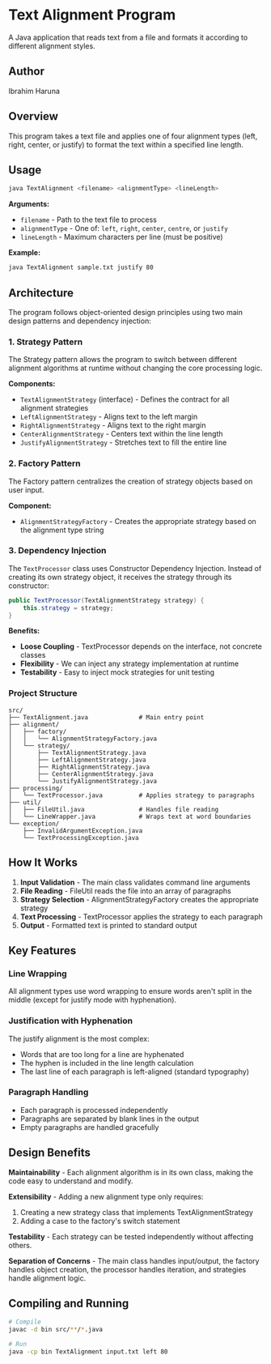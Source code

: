# Text Alignment Program

A Java application that reads text from a file and formats it according to different alignment styles.

## Author
Ibrahim Haruna

## Overview
This program takes a text file and applies one of four alignment types (left, right, center, or justify) to format the text within a specified line length.

## Usage
```bash
java TextAlignment <filename> <alignmentType> <lineLength>
```

**Arguments:**
- `filename` - Path to the text file to process
- `alignmentType` - One of: `left`, `right`, `center`, `centre`, or `justify`
- `lineLength` - Maximum characters per line (must be positive)

**Example:**
```bash
java TextAlignment sample.txt justify 80
```

## Architecture

The program follows object-oriented design principles using two main design patterns and dependency injection:

### 1. Strategy Pattern
The Strategy pattern allows the program to switch between different alignment algorithms at runtime without changing the core processing logic.

**Components:**
- `TextAlignmentStrategy` (interface) - Defines the contract for all alignment strategies
- `LeftAlignmentStrategy` - Aligns text to the left margin
- `RightAlignmentStrategy` - Aligns text to the right margin
- `CenterAlignmentStrategy` - Centers text within the line length
- `JustifyAlignmentStrategy` - Stretches text to fill the entire line

### 2. Factory Pattern
The Factory pattern centralizes the creation of strategy objects based on user input.

**Component:**
- `AlignmentStrategyFactory` - Creates the appropriate strategy based on the alignment type string

### 3. Dependency Injection
The `TextProcessor` class uses Constructor Dependency Injection. Instead of creating its own strategy object, it receives the strategy through its constructor:

```java
public TextProcessor(TextAlignmentStrategy strategy) {
    this.strategy = strategy;
}
```

**Benefits:**
- **Loose Coupling** - TextProcessor depends on the interface, not concrete classes
- **Flexibility** - We can inject any strategy implementation at runtime
- **Testability** - Easy to inject mock strategies for unit testing

### Project Structure
```
src/
├── TextAlignment.java              # Main entry point
├── alignment/
│   ├── factory/
│   │   └── AlignmentStrategyFactory.java
│   └── strategy/
│       ├── TextAlignmentStrategy.java
│       ├── LeftAlignmentStrategy.java
│       ├── RightAlignmentStrategy.java
│       ├── CenterAlignmentStrategy.java
│       └── JustifyAlignmentStrategy.java
├── processing/
│   └── TextProcessor.java          # Applies strategy to paragraphs
├── util/
│   ├── FileUtil.java               # Handles file reading
│   └── LineWrapper.java            # Wraps text at word boundaries
└── exception/
    ├── InvalidArgumentException.java
    └── TextProcessingException.java
```

## How It Works

1. **Input Validation** - The main class validates command line arguments
2. **File Reading** - FileUtil reads the file into an array of paragraphs
3. **Strategy Selection** - AlignmentStrategyFactory creates the appropriate strategy
4. **Text Processing** - TextProcessor applies the strategy to each paragraph
5. **Output** - Formatted text is printed to standard output

## Key Features

### Line Wrapping
All alignment types use word wrapping to ensure words aren't split in the middle (except for justify mode with hyphenation).

### Justification with Hyphenation
The justify alignment is the most complex:
- Words that are too long for a line are hyphenated
- The hyphen is included in the line length calculation
- The last line of each paragraph is left-aligned (standard typography)

### Paragraph Handling
- Each paragraph is processed independently
- Paragraphs are separated by blank lines in the output
- Empty paragraphs are handled gracefully

## Design Benefits

**Maintainability** - Each alignment algorithm is in its own class, making the code easy to understand and modify.

**Extensibility** - Adding a new alignment type only requires:
1. Creating a new strategy class that implements TextAlignmentStrategy
2. Adding a case to the factory's switch statement

**Testability** - Each strategy can be tested independently without affecting others.

**Separation of Concerns** - The main class handles input/output, the factory handles object creation, the processor handles iteration, and strategies handle alignment logic.

## Compiling and Running

```bash
# Compile
javac -d bin src/**/*.java

# Run
java -cp bin TextAlignment input.txt left 80
```
